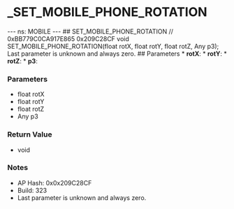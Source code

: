 # _SET_MOBILE_PHONE_ROTATION

--- ns: MOBILE --- ## SET_MOBILE_PHONE_ROTATION  // 0xBB779C0CA917E865 0x209C28CF void SET_MOBILE_PHONE_ROTATION(float rotX, float rotY, float rotZ, Any p3);  Last parameter is unknown and always zero.  ## Parameters * **rotX**: * **rotY**: * **rotZ**: * **p3**:

### Parameters
* float rotX
* float rotY
* float rotZ
* Any p3

### Return Value
* void

### Notes
* AP Hash: 0x0x209C28CF
* Build: 323
* Last parameter is unknown and always zero.

